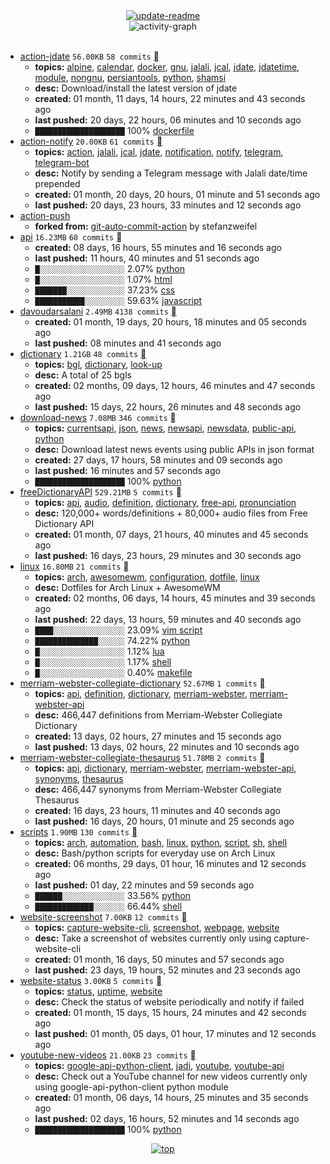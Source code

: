 <div align="center">
<a href="https://github.com/davoudarsalani/davoudarsalani/actions/workflows/update-readme.yml">
<img alt="update-readme" src="https://github.com/davoudarsalani/davoudarsalani/actions/workflows/update-readme.yml/badge.svg">
</a>
</div>
<div align="center">
<img alt="activity-graph" src="https://activity-graph.herokuapp.com/graph?username=davoudarsalani&custom_title=Joined%2002%20years,%2009%20months,%2016%20days,%2023%20hours,%2051%20minutes%20and%2054%20seconds%20ago&hide_border=true&bg_color=00000000&point=00000000&color=1793D1&line=00000000&area=true&area_color=1793d1"></div>
<br>

* [action-jdate](https://github.com/davoudarsalani/action-jdate) `56.00KB` `58 commits` [](https://api.github.com/repos/davoudarsalani/action-jdate/zipball)
	+ __topics:__ [alpine](https://github.com/topics/alpine), [calendar](https://github.com/topics/calendar), [docker](https://github.com/topics/docker), [gnu](https://github.com/topics/gnu), [jalali](https://github.com/topics/jalali), [jcal](https://github.com/topics/jcal), [jdate](https://github.com/topics/jdate), [jdatetime](https://github.com/topics/jdatetime), [module](https://github.com/topics/module), [nongnu](https://github.com/topics/nongnu), [persiantools](https://github.com/topics/persiantools), [python](https://github.com/topics/python), [shamsi](https://github.com/topics/shamsi)
	+ __desc:__ Download/install the latest version of jdate
	+ __created:__ 01 month, 11 days, 14 hours, 22 minutes and 43 seconds ago
	+ __last pushed:__ 20 days, 22 hours, 06 minutes and 10 seconds ago
	+ `████████████████████`  100% [dockerfile](https://github.com/topics/dockerfile)
* [action-notify](https://github.com/davoudarsalani/action-notify) `20.00KB` `61 commits` [](https://api.github.com/repos/davoudarsalani/action-notify/zipball)
	+ __topics:__ [action](https://github.com/topics/action), [jalali](https://github.com/topics/jalali), [jcal](https://github.com/topics/jcal), [jdate](https://github.com/topics/jdate), [notification](https://github.com/topics/notification), [notify](https://github.com/topics/notify), [telegram](https://github.com/topics/telegram), [telegram-bot](https://github.com/topics/telegram-bot)
	+ __desc:__ Notify by sending a Telegram message with Jalali date/time prepended
	+ __created:__ 01 month, 20 days, 20 hours, 01 minute and 51 seconds ago
	+ __last pushed:__ 20 days, 23 hours, 33 minutes and 12 seconds ago
* [action-push](https://github.com/davoudarsalani/action-push)
	+ __forked from:__ [git-auto-commit-action](https://github.com/stefanzweifel/git-auto-commit-action) by stefanzweifel
* [api](https://github.com/davoudarsalani/api) `16.23MB` `60 commits` [](https://api.github.com/repos/davoudarsalani/api/zipball)
	+ __created:__ 08 days, 16 hours, 55 minutes and 16 seconds ago
	+ __last pushed:__ 11 hours, 40 minutes and 51 seconds ago
	+ `█░░░░░░░░░░░░░░░░░░░`  2.07% [python](https://github.com/topics/python)
	+ `█░░░░░░░░░░░░░░░░░░░`  1.07% [html](https://github.com/topics/html)
	+ `███████░░░░░░░░░░░░░`  37.23% [css](https://github.com/topics/css)
	+ `███████████░░░░░░░░░`  59.63% [javascript](https://github.com/topics/javascript)
* [davoudarsalani](https://github.com/davoudarsalani/davoudarsalani) `2.49MB` `4138 commits` [](https://api.github.com/repos/davoudarsalani/davoudarsalani/zipball)
	+ __created:__ 01 month, 19 days, 20 hours, 18 minutes and 05 seconds ago
	+ __last pushed:__ 08 minutes and 41 seconds ago
* [dictionary](https://github.com/davoudarsalani/dictionary) `1.21GB` `48 commits` [](https://api.github.com/repos/davoudarsalani/dictionary/zipball)
	+ __topics:__ [bgl](https://github.com/topics/bgl), [dictionary](https://github.com/topics/dictionary), [look-up](https://github.com/topics/look-up)
	+ __desc:__ A total of 25 bgls
	+ __created:__ 02 months, 09 days, 12 hours, 46 minutes and 47 seconds ago
	+ __last pushed:__ 15 days, 22 hours, 26 minutes and 48 seconds ago
* [download-news](https://github.com/davoudarsalani/download-news) `7.08MB` `346 commits` [](https://api.github.com/repos/davoudarsalani/download-news/zipball)
	+ __topics:__ [currentsapi](https://github.com/topics/currentsapi), [json](https://github.com/topics/json), [news](https://github.com/topics/news), [newsapi](https://github.com/topics/newsapi), [newsdata](https://github.com/topics/newsdata), [public-api](https://github.com/topics/public-api), [python](https://github.com/topics/python)
	+ __desc:__ Download latest news events using public APIs in json format
	+ __created:__ 27 days, 17 hours, 58 minutes and 09 seconds ago
	+ __last pushed:__ 16 minutes and 57 seconds ago
	+ `████████████████████`  100% [python](https://github.com/topics/python)
* [freeDictionaryAPI](https://github.com/davoudarsalani/freeDictionaryAPI) `529.21MB` `5 commits` [](https://api.github.com/repos/davoudarsalani/freeDictionaryAPI/zipball)
	+ __topics:__ [api](https://github.com/topics/api), [audio](https://github.com/topics/audio), [definition](https://github.com/topics/definition), [dictionary](https://github.com/topics/dictionary), [free-api](https://github.com/topics/free-api), [pronunciation](https://github.com/topics/pronunciation)
	+ __desc:__ 120,000+ words/definitions + 80,000+ audio files from Free Dictionary API
	+ __created:__ 01 month, 07 days, 21 hours, 40 minutes and 45 seconds ago
	+ __last pushed:__ 16 days, 23 hours, 29 minutes and 30 seconds ago
* [linux](https://github.com/davoudarsalani/linux) `16.80MB` `21 commits` [](https://api.github.com/repos/davoudarsalani/linux/zipball)
	+ __topics:__ [arch](https://github.com/topics/arch), [awesomewm](https://github.com/topics/awesomewm), [configuration](https://github.com/topics/configuration), [dotfile](https://github.com/topics/dotfile), [linux](https://github.com/topics/linux)
	+ __desc:__ Dotfiles for Arch Linux + AwesomeWM
	+ __created:__ 02 months, 06 days, 14 hours, 45 minutes and 39 seconds ago
	+ __last pushed:__ 22 days, 13 hours, 59 minutes and 40 seconds ago
	+ `████░░░░░░░░░░░░░░░░`  23.09% [vim script](https://github.com/topics/vim%20script)
	+ `██████████████░░░░░░`  74.22% [python](https://github.com/topics/python)
	+ `█░░░░░░░░░░░░░░░░░░░`  1.12% [lua](https://github.com/topics/lua)
	+ `█░░░░░░░░░░░░░░░░░░░`  1.17% [shell](https://github.com/topics/shell)
	+ `█░░░░░░░░░░░░░░░░░░░`  0.40% [makefile](https://github.com/topics/makefile)
* [merriam-webster-collegiate-dictionary](https://github.com/davoudarsalani/merriam-webster-collegiate-dictionary) `52.67MB` `1 commits` [](https://api.github.com/repos/davoudarsalani/merriam-webster-collegiate-dictionary/zipball)
	+ __topics:__ [api](https://github.com/topics/api), [definition](https://github.com/topics/definition), [dictionary](https://github.com/topics/dictionary), [merriam-webster](https://github.com/topics/merriam-webster), [merriam-webster-api](https://github.com/topics/merriam-webster-api)
	+ __desc:__ 466,447 definitions from Merriam-Webster Collegiate Dictionary
	+ __created:__ 13 days, 02 hours, 27 minutes and 15 seconds ago
	+ __last pushed:__ 13 days, 02 hours, 22 minutes and 10 seconds ago
* [merriam-webster-collegiate-thesaurus](https://github.com/davoudarsalani/merriam-webster-collegiate-thesaurus) `51.78MB` `2 commits` [](https://api.github.com/repos/davoudarsalani/merriam-webster-collegiate-thesaurus/zipball)
	+ __topics:__ [api](https://github.com/topics/api), [dictionary](https://github.com/topics/dictionary), [merriam-webster](https://github.com/topics/merriam-webster), [merriam-webster-api](https://github.com/topics/merriam-webster-api), [synonyms](https://github.com/topics/synonyms), [thesaurus](https://github.com/topics/thesaurus)
	+ __desc:__ 466,447 synonyms from Merriam-Webster Collegiate Thesaurus
	+ __created:__ 16 days, 23 hours, 11 minutes and 40 seconds ago
	+ __last pushed:__ 16 days, 20 hours, 01 minute and 25 seconds ago
* [scripts](https://github.com/davoudarsalani/scripts) `1.90MB` `130 commits` [](https://api.github.com/repos/davoudarsalani/scripts/zipball)
	+ __topics:__ [arch](https://github.com/topics/arch), [automation](https://github.com/topics/automation), [bash](https://github.com/topics/bash), [linux](https://github.com/topics/linux), [python](https://github.com/topics/python), [script](https://github.com/topics/script), [sh](https://github.com/topics/sh), [shell](https://github.com/topics/shell)
	+ __desc:__ Bash/python scripts for everyday use on Arch Linux
	+ __created:__ 06 months, 29 days, 01 hour, 16 minutes and 12 seconds ago
	+ __last pushed:__ 01 day, 22 minutes and 59 seconds ago
	+ `██████░░░░░░░░░░░░░░`  33.56% [python](https://github.com/topics/python)
	+ `█████████████░░░░░░░`  66.44% [shell](https://github.com/topics/shell)
* [website-screenshot](https://github.com/davoudarsalani/website-screenshot) `7.00KB` `12 commits` [](https://api.github.com/repos/davoudarsalani/website-screenshot/zipball)
	+ __topics:__ [capture-website-cli](https://github.com/topics/capture-website-cli), [screenshot](https://github.com/topics/screenshot), [webpage](https://github.com/topics/webpage), [website](https://github.com/topics/website)
	+ __desc:__ Take a screenshot of websites currently only using capture-website-cli
	+ __created:__ 01 month, 16 days, 50 minutes and 57 seconds ago
	+ __last pushed:__ 23 days, 19 hours, 52 minutes and 23 seconds ago
* [website-status](https://github.com/davoudarsalani/website-status) `3.00KB` `5 commits` [](https://api.github.com/repos/davoudarsalani/website-status/zipball)
	+ __topics:__ [status](https://github.com/topics/status), [uptime](https://github.com/topics/uptime), [website](https://github.com/topics/website)
	+ __desc:__ Check the status of website periodically and notify if failed
	+ __created:__ 01 month, 15 days, 15 hours, 24 minutes and 42 seconds ago
	+ __last pushed:__ 01 month, 05 days, 01 hour, 17 minutes and 12 seconds ago
* [youtube-new-videos](https://github.com/davoudarsalani/youtube-new-videos) `21.00KB` `23 commits` [](https://api.github.com/repos/davoudarsalani/youtube-new-videos/zipball)
	+ __topics:__ [google-api-python-client](https://github.com/topics/google-api-python-client), [jadi](https://github.com/topics/jadi), [youtube](https://github.com/topics/youtube), [youtube-api](https://github.com/topics/youtube-api)
	+ __desc:__ Check out a YouTube channel for new videos currently only using google-api-python-client python module
	+ __created:__ 01 month, 06 days, 14 hours, 25 minutes and 35 seconds ago
	+ __last pushed:__ 02 days, 16 hours, 52 minutes and 14 seconds ago
	+ `████████████████████`  100% [python](https://github.com/topics/python)
<div align="center">
<a href='https://github.com/davoudarsalani/davoudarsalani#readme'>
<img alt='top' src='https://img.shields.io/badge/TOP-grey'>
</a>
</div>

